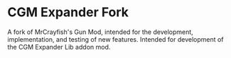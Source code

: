 # CGM Expander Fork
A fork of MrCrayfish's Gun Mod, intended for the development, implementation, and testing of new features. Intended for development of the CGM Expander Lib addon mod.